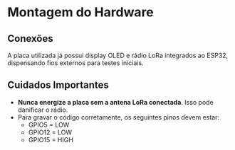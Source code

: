 # Montagem do Hardware

## Conexões

A placa utilizada já possui display OLED e rádio LoRa integrados ao ESP32, dispensando fios externos para testes iniciais.

## Cuidados Importantes

- **Nunca energize a placa sem a antena LoRa conectada**. Isso pode danificar o rádio.
- Para gravar o código corretamente, os seguintes pinos devem estar:
  - GPIO5 = LOW
  - GPIO12 = LOW
  - GPIO15 = HIGH
